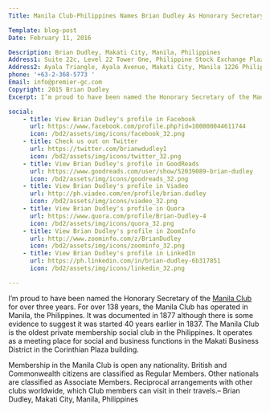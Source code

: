 ```yaml
---
Title: Manila Club-Philippines Names Brian Dudley As Honorary Secretary

Template: blog-post
Date: February 11, 2016

Description: Brian Dudley, Makati City, Manila, Philippines
Address1: Suite 22c, Level 22 Tower One, Philippine Stock Exchange Plaza
Address2: Ayala Triangle, Ayala Avenue, Makati City, Manila 1226 Philippines 
phone: '+63-2-368-5773 '
Email: info@premier-gc.com
Copyright: 2015 Brian Dudley
Excerpt: I’m proud to have been named the Honorary Secretary of the Manila Club for over three years. For over 138 years, the Manila Club has operated in Manila, the Philippines. It was documented in 1877 although there is some evidence to suggest it was started 40 years earlier in 1837. The Manila Club is the 

social:
    - title: View Brian Dudley's profile in Facebook
      url: https://www.facebook.com/profile.php?id=100000044611744
      icon: /bd2/assets/img/icons/facebook_32.png
    - title: Check us out on Twitter
      url: https://twitter.com/brianwdudley1
      icon: /bd2/assets/img/icons/twitter_32.png
    - title: View Brian Dudley's profile in GoodReads
      url: https://www.goodreads.com/user/show/52039089-brian-dudley
      icon: /bd2/assets/img/icons/goodreads_32.png
    - title: View Brian Dudley's profile in Viadeo
      url: http://ph.viadeo.com/en/profile/brian.dudley
      icon: /bd2/assets/img/icons/viadeo_32.png
    - title: View Brian Dudley's profile in Quora
      url: https://www.quora.com/profile/Brian-Dudley-4
      icon: /bd2/assets/img/icons/quora_32.png
    - title: View Brian Dudley's profile in ZoomInfo
      url: http://www.zoominfo.com/z/BrianDudley
      icon: /bd2/assets/img/icons/zoominfo_32.png
    - title: View Brian Dudley's profile in LinkedIn
      url: https://ph.linkedin.com/in/brian-dudley-6b317851
      icon: /bd2/assets/img/icons/linkedin_32.png

---
```


I’m proud to have been named the Honorary Secretary of the <a href="http://www.manilaclub.org.ph/">Manila Club </a> for over three years. For over 138 years, the Manila Club has operated in Manila, the Philippines. It was documented in 1877 although there is some evidence to suggest it was started 40 years earlier in 1837. The Manila Club is the oldest private membership social club in the Philippines. It operates as a meeting place for social and business functions in the Makati Business District in the Corinthian Plaza building.

Membership in the Manila Club is open any nationality. British and Commonwealth citizens are classified as Regular Members. Other nationals are classified as Associate Members. Reciprocal arrangements with other clubs worldwide, which Club members can visit in their travels.– Brian Dudley, Makati City, Manila, Philippines

